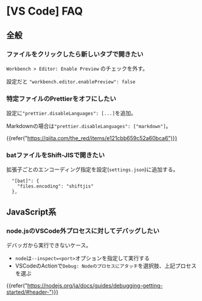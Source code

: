# [VS Code] FAQ


全般
----

### ファイルをクリックしたら新しいタブで開きたい

`Workbench > Editor: Enable Preview` のチェックを外す。

設定だと `"workbench.editor.enablePreview": false`


### 特定ファイルのPrettierをオフにしたい

設定に`"prettier.disableLanguages": [...]`を追加。

Markdownの場合は`"prettier.disableLanguages": ["markdown"]`。

{{refer("https://qiita.com/the_red/items/e121cbb659c52a60bca6")}}


### batファイルをShift-JISで開きたい

拡張子ごとのエンコーディング指定を設定(`settings.json`)に追加する。

```
  "[bat]": {
    "files.encoding": "shiftjis"
  },
```


JavaScript系
------------

### node.jsのVSCode外プロセスに対してデバッグしたい

デバッガから実行できないケース。

* `node`は`--inspect=<port>`オプションを指定して実行する
* VSCodeのActionで`Debug: Nodeのプロセスにアタッチ`を選択肢、上記プロセスを選ぶ

{{refer("https://nodejs.org/ja/docs/guides/debugging-getting-started/#header-")}}

